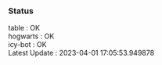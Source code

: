 ### Status


table : OK  
hogwarts : OK  
icy-bot : OK  
Latest Update : 2023-04-01 17:05:53.949878
